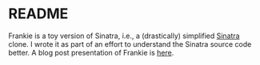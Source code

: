 # README

Frankie is a toy version of Sinatra, i.e., a (drastically) simplified [Sinatra](https://github.com/sinatra) clone. I wrote it as part of an effort to understand the Sinatra source code better. A blog post presentation of Frankie is [here](http://notes.benrodenhaeuser.io/2018/06/01/sinatra-from-scratch/).
